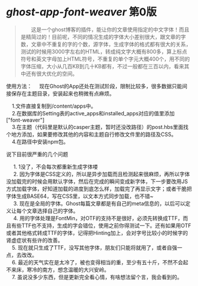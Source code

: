 # *ghost-app-font-weaver* 第0版

> &#8195;&#8195;这是一个ghost博客的插件，能让你的文章使用指定的中文字体！而且是精简过的！目前呢，不同的情况生成的字体大小差别很大，跟文章的字数，文章中不重复的字的个数，源字体，生成字体的格式都有很大的关系，测试的时候用3000字左右的HTML，转成纯文字大概有800多，算上标点符号和英文字母加上HTML符号，不重复的单个字元大概400个，用不同的字体压缩，大小从几百KB到几十KB都有，不过一般都在三百以内，看来其中还有很大优化的空间。
  
使用方法：
     现在Ghost的App还处在测试阶段，限制比较多，很多数据只能间接保存在主题目录，安装起来也稍微有点麻烦。    
     
     1.文件直接复制到/content/apps中。        
     2.在数据库的Setting表的active_apps和installed_apps对应的值里添加 ["font-weaver"]            
     3.在主题（代码里是默认的casper主题，暂时还没改路径）的post.hbs里面找个地方添加<style>{{fontweaver}}</style>，如果要修改其他的内容和主题自行修改文件里的路径及CSS。              
     4.在路径中安装npm包。               

说下目前很严重的几个问题  

      1. 1没了，不会每次都重新生成字体喽    
      2. 因为字体是CSS定义的，所以是异步加载而且检测起来很麻烦，再所以字体没加载完的时候会用默认字体，然后在完成的瞬间变成新字体，下一步要改用JS方式加载字体，好知道加载的进度到底怎么样，加载完了再显示文字；或者干脆把字体生成BASE64，写在CSS里，以文本方式同步加载，也不错~    
      3. 现在是全局的字体。Ghost每篇文章都是有自己的meta信息的，以后可以定义让每个文章选择自己的字体。     
      4. 用的字体处理是FontMin，对OTF的支持不是很好，必须先转换成TTF，而且有些TTF也不支持，生成的字会错位，使用之前你得测试一下。还有如果用OTF或者其他格式转成TTF的字体，记得把Hinting加上，会对字号比较小的时候字的肾虚症状有些许的改善。    
      5. 现在就只生成了TTF，没写其他字体，朋友们只能将就用了，或者自强一点，去改改。       
      6. 最近的天气实在是太冷了，被也变得相当的重，至少有五十斤，不然不会起不来床，寒冷的南方，想念温暖的大兴安岭。    
      7. 虽说没多少东西，但是更新完全看心情，有啥想法留个言，我会看到的。
